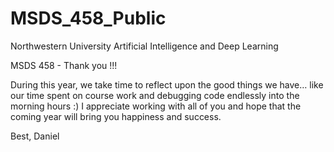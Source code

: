 # MSDS_458_Public
Northwestern University
Artificial Intelligence and Deep Learning

MSDS 458 - Thank you !!!

During this year, we take time to reflect upon the good things we have… like our time spent on course work and debugging code endlessly into the morning hours :) I appreciate working with all of you and hope that the coming year will bring you happiness and success.

Best,
Daniel


